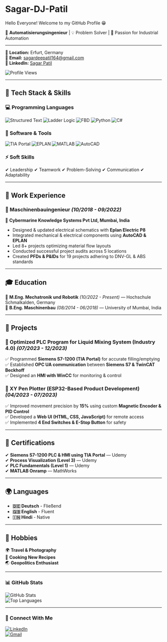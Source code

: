 # Sagar-DJ-Patil
Hello Everyone! Welcome to my GitHub Profile 😁

🚀 **Automatisierungsingenieur** | 💡 Problem Solver | 🤖 Passion for Industrial Automation

---

📍 **Location:** Erfurt, Germany  
📧 **Email:** [sagardeepatil164@gmail.com](mailto:sagardeepatil164@gmail.com)  
🔗 **LinkedIn:** [Sagar Patil](https://www.linkedin.com/in/sagar-patil-387185137/)  

![Profile Views](https://komarev.com/ghpvc/?username=SagarPatil&color=blue&style=flat-square)

---

## 🔧 Tech Stack & Skills  

### **💻 Programming Languages**
![Structured Text](https://img.shields.io/badge/Structured%20Text-00599C?style=for-the-badge&logo=siemens&logoColor=white)
![Ladder Logic](https://img.shields.io/badge/Ladder%20Logic-FAB040?style=for-the-badge&logo=plc&logoColor=black)
![FBD](https://img.shields.io/badge/Function%20Block%20Diagram-FF5733?style=for-the-badge&logo=siemens&logoColor=white)
![Python](https://img.shields.io/badge/Python-3776AB?style=for-the-badge&logo=python&logoColor=white)
![C#](https://img.shields.io/badge/C%23-239120?style=for-the-badge&logo=c-sharp&logoColor=white)

### **🔧 Software & Tools**
![TIA Portal](https://img.shields.io/badge/TIA%20Portal-0078D7?style=for-the-badge&logo=siemens&logoColor=white)
![EPLAN](https://img.shields.io/badge/EPLAN-E60012?style=for-the-badge&logo=eplan&logoColor=white)
![MATLAB](https://img.shields.io/badge/MATLAB-FF9800?style=for-the-badge&logo=mathworks&logoColor=white)
![AutoCAD](https://img.shields.io/badge/AutoCAD-E12127?style=for-the-badge&logo=autodesk&logoColor=white)

### **⚡ Soft Skills**
✔ Leadership  ✔ Teamwork  ✔ Problem-Solving  ✔ Communication  ✔ Adaptability  

---

## 📂 Work Experience  
### **🔹 Maschinenbauingenieur** *(10/2018 - 09/2022)*  
📍 **Cybermarine Knowledge Systems Pvt Ltd, Mumbai, India**  
- Designed & updated electrical schematics with **Eplan Electric P8**  
- Integrated mechanical & electrical components using **AutoCAD & EPLAN**  
- Led 8+ projects optimizing material flow layouts  
- Conducted successful project audits across 5 locations  
- Created **PFDs & P&IDs** for 19 projects adhering to DNV-GL & ABS standards  

---

## 🎓 Education  
📌 **M.Eng. Mechatronik und Robotik** *(10/2022 - Present)* — Hochschule Schmalkalden, Germany  
📌 **B.Eng. Maschinenbau** *(08/2014 - 06/2018)* — University of Mumbai, India  

---

## 🔬 Projects  
### **🔸 Optimized PLC Program for Liquid Mixing System (Industry 4.0)** *(07/2023 - 12/2023)*  
✅ Programmed **Siemens S7-1200 (TIA Portal)** for accurate filling/emptying  
✅ Established **OPC UA communication** between **Siemens S7 & TwinCAT Beckhoff**  
✅ Designed an **HMI with WinCC** for monitoring & control  

### **🔸 XY Pen Plotter (ESP32-Based Product Development)** *(04/2023 - 07/2023)*  
✅ Improved movement precision by **15%** using custom **Magnetic Encoder & PID Control**  
✅ Developed a **Web UI (HTML, CSS, JavaScript)** for remote access  
✅ Implemented **4 End Switches & E-Stop Button** for safety  

---

## 🏅 Certifications  
✔ **Siemens S7-1200 PLC & HMI using TIA Portal** — Udemy  
✔ **Process Visualization (Level 3)** — Udemy  
✔ **PLC Fundamentals (Level 1)** — Udemy  
✔ **MATLAB Onramp** — MathWorks  

---

## 🌍 Languages  
- **🇩🇪 Deutsch** - Fließend  
- **🇬🇧 English** - Fluent  
- **🇮🇳 Hindi** - Native  

---

## 📸 Hobbies  
🌍 **Travel & Photography**  
🍳 **Cooking New Recipes**  
🌏 **Geopolitics Enthusiast**  

---

### 📊 GitHub Stats  
![GitHub Stats](https://github-readme-stats.vercel.app/api?username=SagarPatil&show_icons=true&theme=tokyonight)  
![Top Languages](https://github-readme-stats.vercel.app/api/top-langs/?username=SagarPatil&layout=compact&theme=tokyonight)  

---

### 🔗 Connect With Me  
[![LinkedIn](https://img.shields.io/badge/LinkedIn-0077B5?style=for-the-badge&logo=linkedin&logoColor=white)](https://www.linkedin.com/in/sagar-patil-387185137/)  
[![Gmail](https://img.shields.io/badge/Email-D14836?style=for-the-badge&logo=gmail&logoColor=white)](mailto:sagardeepatil164@gmail.com)
